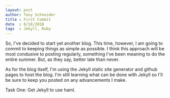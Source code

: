 ```yaml
---
layout: post
author: Tony Schneider
title : First Commit
date  : 8/18/2010
tags  : Jekyll, Ruby
---
```


So, I've decided to start yet another blog. This time, however, I am 
going to commit to keeping things as simple as possible. I think this 
approach will be most condusive to posting regularly, something I've 
been meaning to do the entire summer. But, as they say, better late
than never.

As for the blog itself, I'm using the Jekyll static site generator and
github pages to host the blog. I'm still learning what can be done with
Jekyll so I'll be sure to keep you posted on any advancements I make.

Task One: Get Jekyll to use haml.
